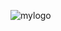 ![mylogo](https://user-images.githubusercontent.com/83384315/169104002-2d3d9e5e-f26d-4828-a167-477f103ead8c.png)
